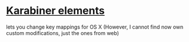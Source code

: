 # [Karabiner elements](https://github.com/tekezo/Karabiner-Elements)
lets you change key mappings for OS X
(However, I cannot find now own custom modifications, just the ones from web)
